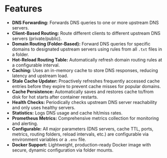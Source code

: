 # Features

- **DNS Forwarding:** Forwards DNS queries to one or more upstream DNS servers.
- **Client-Based Routing:** Route different clients to different upstream DNS servers (private/public).
- **Domain Routing (Folder-Based):** Forward DNS queries for specific domains to designated upstream servers using rules from all `.txt` files in a folder.
- **Hot-Reload Routing Table:** Automatically refresh domain routing rules at a configurable interval.
- **Caching:** Uses an in-memory cache to store DNS responses, reducing latency and upstream load.
- **Stale Cache Updater:** Proactively refreshes frequently accessed cache entries before they expire to prevent cache misses for popular domains.
- **Cache Persistence:** Automatically saves and restores cache to/from disk for hot starts after container restarts.
- **Health Checks:** Periodically checks upstream DNS server reachability and only uses healthy servers.
- **Statistics:** Logs DNS usage and cache hit/miss rates.
- **Prometheus Metrics:** Comprehensive metrics collection for monitoring and alerting.
- **Configurable:** All major parameters (DNS servers, cache TTL, ports, metrics, routing folders, reload intervals, etc.) are configurable via environment variables or a `.env` file.
- **Docker Support:** Lightweight, production-ready Docker image with secure, dynamic configuration via folder mounts.
